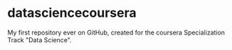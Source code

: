 datasciencecoursera
===================

My first repository ever on GitHub, created for the coursera Specialization Track "Data Science".
